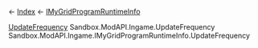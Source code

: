 ← [Index](Api-Index) ← [IMyGridProgramRuntimeInfo](Sandbox.ModAPI.Ingame.IMyGridProgramRuntimeInfo)

[UpdateFrequency](Sandbox.ModAPI.Ingame.UpdateFrequency) Sandbox.ModAPI.Ingame.UpdateFrequency Sandbox.ModAPI.Ingame.IMyGridProgramRuntimeInfo.UpdateFrequency
